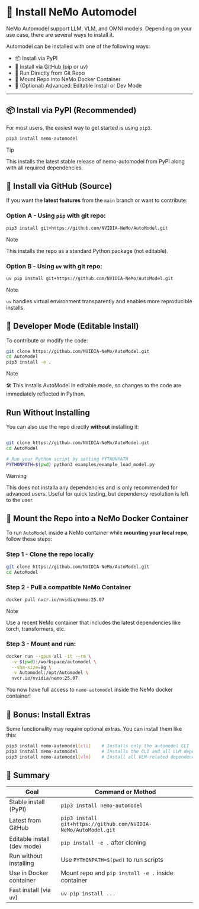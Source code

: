 # 🤖 Install NeMo Automodel

NeMo Automodel support LLM, VLM, and OMNI models. Depending on your use case, there are several ways to install it.

Automodel can be installed with one of the following ways:
- 📦 Install via PyPI
- 🐍 Install via GitHub (pip or uv)
- 🚀 Run Directly from Git Repo
- 🐳 Mount Repo into NeMo Docker Container
- 🧪 (Optional) Advanced: Editable Install or Dev Mode

---

## 📦 Install via PyPI (Recommended)

For most users, the easiest way to get started is using `pip3`.

```bash
pip3 install nemo-automodel
```
> [!TIP]
> This installs the latest stable release of nemo-automodel from PyPI along with all required dependencies.


## 🐍 Install via GitHub (Source)

If you want the **latest features** from the `main` branch or want to contribute:

### Option A - Using `pip` with git repo:
```bash
pip3 install git+https://github.com/NVIDIA-NeMo/AutoModel.git
```
> [!NOTE]
> This installs the repo as a standard Python package (not editable).


### Option B - Using `uv` with git repo:
```bash
uv pip install git+https://github.com/NVIDIA-NeMo/AutoModel.git
```
> [!NOTE]
> `uv` handles virtual environment transparently and enables more reproducible installs.


## 🧪 Developer Mode (Editable Install)
To contribute or modify the code:
```bash
git clone https://github.com/NVIDIA-NeMo/AutoModel.git
cd AutoModel
pip3 install -e .
```

> [!NOTE]
> 🛠️ This installs AutoModel in editable mode, so changes to the code are immediately reflected in Python.



## Run Without Installing
You can also use the repo directly **without** installing it:
```bash

git clone https://github.com/NVIDIA-NeMo/AutoModel.git
cd AutoModel

# Run your Python script by setting PYTHONPATH
PYTHONPATH=$(pwd) python3 examples/example_load_model.py
```
> [!WARNING]
> This does not installa any dependencies and is only recommended for advanced users.
> Useful for quick testing, but dependency resolution is left to the user.


## 🐳 Mount the Repo into a NeMo Docker Container
To run `AutoModel` inside a NeMo container while **mounting your local repo**, follow these steps:

### Step 1 - Clone the repo locally
```bash
git clone https://github.com/NVIDIA-NeMo/AutoModel.git
cd AutoModel
```

### Step 2 - Pull a compatible NeMo Container
```bash
docker pull nvcr.io/nvidia/nemo:25.07
```
> [!NOTE]
> Use a recent NeMo container that includes the latest dependencies like torch, transformers, etc.

### Step 3 - Mount and run:
```bash
docker run --gpus all -it --rm \
  -v $(pwd):/workspace/automodel \
  --shm-size=8g \
  -v Automodel:/opt/Automodel \
  nvcr.io/nvidia/nemo:25.07
```

You now have full access to `nemo-automodel` inside the NeMo docker container!

## 🧪 Bonus: Install Extras
Some functionality may require optional extras. You can install them like this:
```bash
pip3 install nemo-automodel[cli]    # Installs only the automodel CLI
pip3 install nemo-automodel         # Installs the CLI and all LLM dependencies.
pip3 install nemo-automodel[vlm]    # Install all VLM-related dependencies.
```

## 📌 Summary
| Goal                        | Command or Method                                               |
| --------------------------- | --------------------------------------------------------------- |
| Stable install (PyPI)       | `pip3 install nemo-automodel`                                   |
| Latest from GitHub          | `pip3 install git+https://github.com/NVIDIA-NeMo/AutoModel.git` |
| Editable install (dev mode) | `pip install -e .` after cloning                                |
| Run without installing      | Use `PYTHONPATH=$(pwd)` to run scripts                          |
| Use in Docker container     | Mount repo and `pip install -e .` inside container              |
| Fast install (via `uv`)     | `uv pip install ...`                                            |
